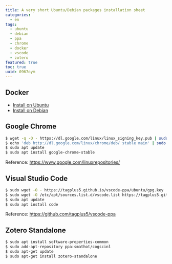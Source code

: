 ```yaml
---
title: A very short Ubuntu/Debian packages installation sheet
categories:
  - en
tags:
  - ubuntu
  - debian
  - ppa
  - chrome
  - docker
  - vscode
  - zotero
featured: true
toc: true
uuid: 0967oym
---
```


## Docker

- [Install on Ubuntu](https://docs.docker.com/engine/installation/linux/ubuntulinux/)
- [Install on Debian](https://docs.docker.com/engine/installation/linux/debian/)

## Google Chrome

```bash
$ wget -q -O - https://dl.google.com/linux/linux_signing_key.pub | sudo apt-key add -
$ echo 'deb http://dl.google.com/linux/chrome/deb/ stable main' | sudo tee /etc/apt/sources.list.d/google-chrome.list
$ sudo apt update
$ sudo apt install google-chrome-stable 
```

Reference: <https://www.google.com/linuxrepositories/>

## Visual Studio Code

```bash
$ sudo wget -O - https://tagplus5.github.io/vscode-ppa/ubuntu/gpg.key | sudo apt-key add -
$ sudo wget -O /etc/apt/sources.list.d/vscode.list https://tagplus5.github.io/vscode-ppa/ubuntu/vscode.list
$ sudo apt update
$ sudo apt install code
```

Reference: <https://github.com/tagplus5/vscode-ppa>

## Zotero Standalone

```bash
$ sudo apt install software-properties-common
$ sudo add-apt-repository ppa:smathot/cogscinl
$ sudo apt-get update
$ sudo apt-get install zotero-standalone
```

